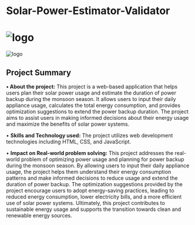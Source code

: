 # Solar-Power-Estimator-Validator
![logo](https://github.com/ShubhamKJ123/Solar-Power-Estimator-and-Validator/blob/main/first11.png)
=============================================================
![logo](https://github.com/ShubhamKJ123/Solar-Power-Estimator-and-Validator/blob/main/second22.png)
## Project Summary
<b>• About the project:</b>
This project is a web-based application that helps users plan their solar power usage and estimate the duration of power backup during the monsoon season. It allows users to input their daily appliance usage, calculates the total energy consumption, and provides optimization suggestions to extend the power backup duration. The project aims to assist users in making informed decisions about their energy usage and maximize the benefits of solar power systems.

• <b>Skills and Technology used:</b>
The project utilizes web development technologies including HTML, CSS, and JavaScript. 

• <b>Impact on Real-world problem solving:</b>
This project addresses the real-world problem of optimizing power usage and planning for power backup during the monsoon season. By allowing users to input their daily appliance usage, the project helps them understand their energy consumption patterns and make informed decisions to reduce usage and extend the duration of power backup. The optimization suggestions provided by the project encourage users to adopt energy-saving practices, leading to reduced energy consumption, lower electricity bills, and a more efficient use of solar power systems. Ultimately, this project contributes to sustainable energy usage and supports the transition towards clean and renewable energy sources.

